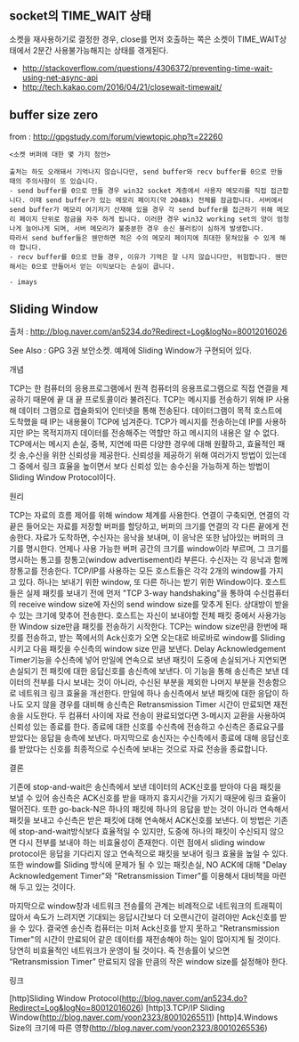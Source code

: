 ## socket의 TIME_WAIT 상태

소켓을 재사용하기로 결정한 경우, close를 먼저 호출하는 쪽은 소켓이 TIME_WAIT상태에서 2분간 사용불가능해지는 상태를 겪게된다.

* http://stackoverflow.com/questions/4306372/preventing-time-wait-using-net-async-api
* http://tech.kakao.com/2016/04/21/closewait-timewait/

## buffer size zero
from : http://gpgstudy.com/forum/viewtopic.php?t=22260

```
<소켓 버퍼에 대한 몇 가지 첨언>

출처는 하도 오래돼서 기억나지 않습니다만, send buffer와 recv buffer를 0으로 만들 때의 주의사항이 또 있습니다.
- send buffer를 0으로 만들 경우 win32 socket 계층에서 사용자 메모리를 직접 접근합니다. 이때 send buffer가 있는 메모리 페이지(약 2048k) 전체를 잠금합니다. 서버에서 send buffer가 메모리 여기저기 산재해 있을 경우 각 send buffer를 접근하기 위해 메모리 페이지 단위로 잠금을 자주 하게 됩니다. 이러한 경우 win32 working set의 양이 엄청나게 늘어나게 되며, 서버 메모리가 불충분한 경우 송신 블러킹이 심하게 발생합니다.
따라서 send buffer들은 웬만하면 적은 수의 메모리 페이지에 최대한 뭉쳐있을 수 있게 해야 합니다. 
- recv buffer를 0으로 만들 경우, 이유가 기억은 잘 나지 않습니다만, 위험합니다. 웬만해서는 0으로 만들어서 얻는 이익보다는 손실이 큽니다.

- imays
```
    
## Sliding Window

출처 : http://blog.naver.com/an5234.do?Redirect=Log&logNo=80012016026 

See Also : 
GPG 3권 보안소켓. 예제에 Sliding Window가 구현되어 있다. 

개념

TCP는 한 컴퓨터의 응용프로그램에서 원격 컴퓨터의 응용프로그램으로 직접 연결을 제공하기 때문에 끝 대 끝 프로토콜이라 불려진다. TCP는 메시지를 전송하기 위해 IP 사용해 데이터 그램으로 캡슐화되어 인터넷을 통해 전송된다. 데이터그램이 목적 호스트에 도착했을 때 IP는 내용물이 TCP에 넘겨준다. TCP가 메시지를 전송하는데 IP를 사용하지만 IP는 목적지까지 데이터를 전송해주는 역할만 하고 메시지의 내용은 알 수 없다. TCP에서는 메시지 손실, 중복, 지연에 따른 다양한 경우에 대해 원활하고, 효율적인 패킷 송,수신을 위한 신뢰성을 제공한다. 신뢰성을 제공하기 위해 여러가지 방법이 있는데 그 중에서 링크 효율을 높이면서 보다 신뢰성 있는 송수신을 가능하게 하는 방법이 Sliding Window Protocol이다. 

원리

TCP는 자료의 흐름 제어를 위해 window 체계를 사용한다. 연결이 구축되면, 연결의 각 끝은 들어오는 자료를 저장할 버퍼를 할당하고, 버퍼의 크기를 연결의 각 다른 끝에게 전송한다. 자료가 도착하면, 수신자는 응낙을 보내며, 이 응낙은 또한 남아있는 버퍼의 크기를 명시한다. 언제나 사용 가능한 버퍼 공간의 크기를 window이라 부르며, 그 크기를 명시하는 통고를 창통고(window advertisement)라 부른다. 수신자는 각 응낙과 함께 창통고를 전송한다. 
TCP/IP를 사용하는 모든 호스트들은 각각 2개의 window를 가지고 있다. 하나는 보내기 위한 window, 또 다른 하나는 받기 위한 Window이다. 
호스트들은 실제 패킷를 보내기 전에 먼저 "TCP 3-way handshaking"을 통하여 수신컴퓨터의 receive window size에 자신의 send window size를 맞추게 된다. 상대방이 받을 수 있는 크기에 맞추어 전송한다. 
호스트는 자신이 보내야할 전체 패킷 중에서 사용가능한 Window size만큼 패킷를 전송하기 시작한다. 
TCP는 window size만큼 한번에 패킷를 전송하고, 받는 쪽에서의 Ack신호가 오면 오는대로 바로바로 window를 Sliding시키고 다음 패킷을 수신측의 window size 만큼 보낸다. 
Delay Acknowledgement Timer기능을 수신측에 넣어 만일에 연속으로 보낸 패킷이 도중에 손실되거나 지연되면 손실되기 전 패킷에 대한 응답신호를 송신측에 보낸다. 이 기능을 통해 송신측은 보낸 데이터의 전부를 다시 보내는 것이 아니라, 수신된 부분을 제외한 나머지 부분을 전송함으로 네트워크 링크 효율을 개선한다. 
만일에 하나 송신측에서 보낸 패킷에 대한 응답이 하나도 오지 않을 경우를 대비해 송신측은 Retransmission Timer 시간이 만료되면 재전송을 시도한다. 
두 컴퓨터 사이에 자료 전송이 완료되었다면 3-메시지 교환을 사용하여 신뢰성 있는 종료를 한다. 종료에 대한 신호를 수신측에 전송하고 수신측은 종료요구를 받았다는 응답을 송측에 보낸다. 마지막으로 송신자는 수신측에서 종료에 대해 응답신호를 받았다는 신호를 최종적으로 수신측에 보내는 것으로 자료 전송을 종료합니다. 

결론

기존에 stop-and-wait은 송신측에서 보낸 데이터의 ACK신호를 받아야 다음 패킷을 보낼 수 있어 송신측은 ACK신호를 받을 때까지 휴지시간을 가지기 때문에 링크 효율이 떨어진다. 또한 go-back-N은 하나의 패킷에 하나의 응답을 받는 것이 아니라 연속해서 패킷을 보내고 수신측은 받은 패킷에 대해 연속해서 ACK신호를 보낸다. 이 방법은 기존에 stop-and-wait방식보다 효율적일 수 있지만, 도중에 하나의 패킷이 수신되지 않으면 다시 전부를 보내야 하는 비효율성이 존재한다. 이런 점에서 sliding window protocol은 응답을 기다리지 않고 연속적으로 패킷을 보내어 링크 효율을 높일 수 있다. 또한 window를 Sliding 방식에 문제가 될 수 있는 패킷손실, NO ACK에 대해 "Delay Acknowledgement Timer"와 "Retransmission Timer"를 이용해서 대비책을 마련해 두고 있는 것이다. 

마지막으로 window창과 네트워크 전송률의 관계는 비례적으로 네트워크의 트래픽이 많아서 속도가 느려지면 기대되는 응답시간보다 더 오랜시간이 걸려야만 Ack신호를 받을 수 있다. 결국엔 송신측 컴퓨터는 미처 Ack신호를 받지 못하고 "Retransmission Timer"의 시간이 만료되어 같은 데이터를 재전송해야 하는 일이 많아지게 될 것이다. 당연히 비효율적인 네트워크가 운영이 될 것이다. 즉 전송률이 낮으면 “Retransmission Timer” 만료되지 않을 만큼의 작은 window size를 설정해야 한다. 

링크

[http]Sliding Window Protocol(http://blog.naver.com/an5234.do?Redirect=Log&logNo=80012016026) 
[http]3.TCP/IP Sliding Window(http://blog.naver.com/yoon2323/80010265511) 
[http]4.Windows Size의 크기에 따른 영향(http://blog.naver.com/yoon2323/80010265536)